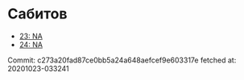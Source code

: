 # Сабитов
- [23: NA](23.md)
- [24: NA](24.md)

Commit: c273a20fad87ce0bb5a24a648aefcef9e603317e
 fetched at: 20201023-033241
